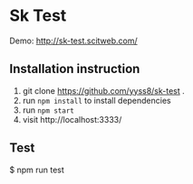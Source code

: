 # Sk Test

Demo: http://sk-test.scitweb.com/

## Installation instruction

1. git clone https://github.com/yyss8/sk-test .
2. run `npm install` to install dependencies
3. run `npm start`
4. visit http://localhost:3333/

## Test

$ npm run test